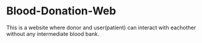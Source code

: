 # Blood-Donation-Web
This is a website where donor and user(patient) can interact with eachother without any intermediate blood bank.
